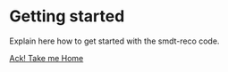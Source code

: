 # Getting started

Explain here how to get started with the smdt-reco code.

[Ack! Take me Home](index.md)

